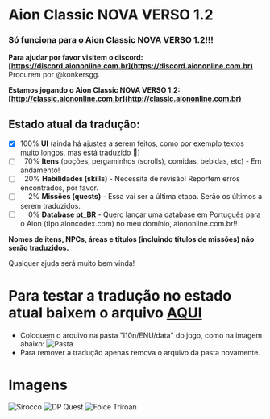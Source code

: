 # Aion Classic NOVA VERSO 1.2

### Só funciona para o Aion Classic NOVA VERSO 1.2!!!

**Para ajudar por favor visitem o discord: [https://discord.aiononline.com.br](https://discord.aiononline.com.br)**
Procurem por @konkersgg.

**Estamos jogando o Aion Classic NOVA VERSO 1.2: [http://classic.aiononline.com.br](http://classic.aiononline.com.br)**

## Estado atual da tradução:
- [x] 100% **UI** (ainda há ajustes a serem feitos, como por exemplo textos muito longos, mas está traduzido :tada:)
- [ ] &nbsp;&nbsp;70% **Itens** (poções, pergaminhos (scrolls), comidas, bebidas, etc) - Em andamento!
- [ ] &nbsp;&nbsp;20% **Habilidades (skills)** - Necessita de revisão! Reportem erros encontrados, por favor.
- [ ] &nbsp;&nbsp;&nbsp;&nbsp;2% **Missões (quests)** - Essa vai ser a última etapa. Serão os últimos a serem traduzidos.
- [ ] &nbsp;&nbsp;&nbsp;&nbsp;0% **Database pt_BR** - Quero lançar uma database em Português para o Aion (tipo aioncodex.com) no meu domínio, aiononline.com.br!!

**Nomes de itens, NPCs, áreas e títulos (incluindo títulos de missões) não serão traduzidos.**

Qualquer ajuda será muito bem vinda!

# Para testar a tradução no estado atual baixem o arquivo [AQUI](https://github.com/giordanidev/aion-classic-ptbr/raw/refs/heads/client_1.2/_download/z_nova_data_ptBR.zip)
- Coloquem o arquivo na pasta "l10n/ENU/data" do jogo, como na imagem abaixo:
![Pasta](https://imgur.com/6dkM4Sh.png)
- Para remover a tradução apenas remova o arquivo da pasta novamente.

# Imagens
![Sirocco](https://imgur.com/PK3elax.png)
![DP Quest](https://imgur.com/fn51O0Z.png)
![Foice Triroan](https://i.imgur.com/yjWkAdt.png)
